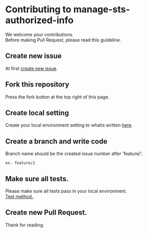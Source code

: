 # Contributing to manage-sts-authorized-info

We welcome your contributions.  
Before making Pull Request, please read this guideline.

## Create new issue

At first [create new issue](/issues/new).

## Fork this repository

Press the fork button at the top right of this page.

## Create local setting

Create your local environment setting to whatis written [here](/README.md#create-local-setting).

## Create a branch and write code

Branch name should be the created issue number after 'feature/'.

```
ex. feature/1
```

## Make sure all tests.

Please make sure all tests pass in your local environment.  
[Test method.](/README.md#test).

## Create new Pull Request.

Thank for reading.
